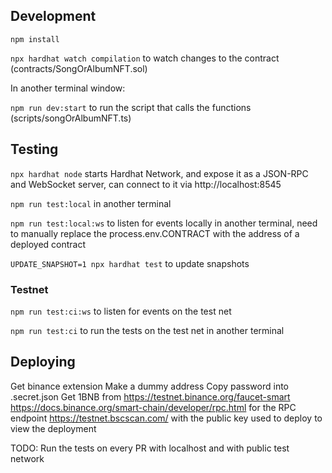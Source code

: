 ## Development

`npm install`

`npx hardhat watch compilation` to watch changes to the contract (contracts/SongOrAlbumNFT.sol)

In another terminal window:

`npm run dev:start` to run the script that calls the functions (scripts/songOrAlbumNFT.ts)

## Testing

`npx hardhat node` starts Hardhat Network, and expose it as a JSON-RPC and WebSocket server, can connect to it via http://localhost:8545

`npm run test:local` in another terminal

`npm run test:local:ws` to listen for events locally in another terminal, need to manually replace the process.env.CONTRACT with the address of a deployed contract

`UPDATE_SNAPSHOT=1 npx hardhat test` to update snapshots

### Testnet

`npm run test:ci:ws` to listen for events on the test net

`npm run test:ci` to run the tests on the test net in another terminal

## Deploying

Get binance extension
Make a dummy address
Copy password into .secret.json
Get 1BNB from https://testnet.binance.org/faucet-smart
https://docs.binance.org/smart-chain/developer/rpc.html for the RPC endpoint
https://testnet.bscscan.com/ with the public key used to deploy to view the deployment

TODO:
Run the tests on every PR with localhost
and with public test network
